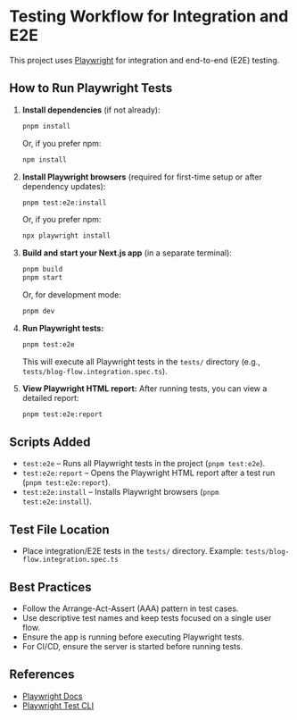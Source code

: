 # Testing Workflow for Integration and E2E

This project uses [Playwright](https://playwright.dev/) for integration and end-to-end (E2E) testing.

## How to Run Playwright Tests

1. **Install dependencies** (if not already):

   ```bash
   pnpm install
   ```

   Or, if you prefer npm:

   ```bash
   npm install
   ```

2. **Install Playwright browsers** (required for first-time setup or after dependency updates):

   ```bash
   pnpm test:e2e:install
   ```

   Or, if you prefer npm:

   ```bash
   npx playwright install
   ```

3. **Build and start your Next.js app** (in a separate terminal):

   ```bash
   pnpm build
   pnpm start
   ```

   Or, for development mode:

   ```bash
   pnpm dev
   ```

4. **Run Playwright tests:**

   ```bash
   pnpm test:e2e
   ```

   This will execute all Playwright tests in the `tests/` directory (e.g., `tests/blog-flow.integration.spec.ts`).

5. **View Playwright HTML report:**
   After running tests, you can view a detailed report:

   ```bash
   pnpm test:e2e:report
   ```

## Scripts Added

- `test:e2e` – Runs all Playwright tests in the project (`pnpm test:e2e`).
- `test:e2e:report` – Opens the Playwright HTML report after a test run (`pnpm test:e2e:report`).
- `test:e2e:install` – Installs Playwright browsers (`pnpm test:e2e:install`).

## Test File Location

- Place integration/E2E tests in the `tests/` directory. Example: `tests/blog-flow.integration.spec.ts`

## Best Practices

- Follow the Arrange-Act-Assert (AAA) pattern in test cases.
- Use descriptive test names and keep tests focused on a single user flow.
- Ensure the app is running before executing Playwright tests.
- For CI/CD, ensure the server is started before running tests.

## References

- [Playwright Docs](https://playwright.dev/docs/intro)
- [Playwright Test CLI](https://playwright.dev/docs/test-cli)
